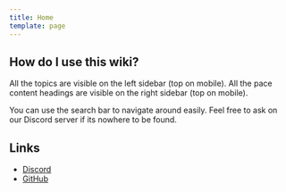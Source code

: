 ```yaml
---
title: Home
template: page
---
```


## How do I use this wiki?

All the topics are visible on the left sidebar (top on mobile). All the pace content headings are visible on the right sidebar (top on mobile).

You can use the search bar to navigate around easily. Feel free to ask on our Discord server if its nowhere to be found.

## Links

-   [Discord](/)
-   [GitHub](https://github.com/yukino-app/yukino)

